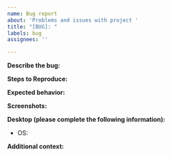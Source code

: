 ```yaml
---
name: Bug report
about: 'Problems and issues with project '
title: "[BUG]: "
labels: bug
assignees: ''

---
```


**Describe the bug:**
<!-- A clear and concise description of what the bug is. -->

**Steps to Reproduce:**
<!--
Steps to reproduce the behavior:
1. Go to '...'
2. Click on '....'
3. Scroll down to '....'
4. See error 
-->


**Expected behavior:**
<!-- A clear and concise description of what you expected to happen. -->

**Screenshots:**
<!-- If applicable, add screenshots to help explain your problem. -->

**Desktop (please complete the following information):**
 - OS: <!-- [e.g. macOS] -->
 <!-- If applicable add following details
 - Browser [e.g. chrome, safari]
 - Version [e.g. 22]
 -->

**Additional context:**
<!-- Add any other context about the problem here. -->

<!-- version 0.1.0 -->
<!-- based on https://github.com/predictionmachine/.github/blob/main/issue-template/.github/ISSUE_TEMPLATE/bug_report.md --> 
